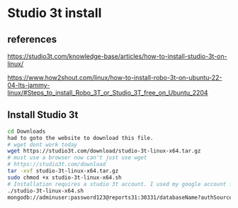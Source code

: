 # Studio 3t install

## references

<https://studio3t.com/knowledge-base/articles/how-to-install-studio-3t-on-linux/>

<https://www.how2shout.com/linux/how-to-install-robo-3t-on-ubuntu-22-04-lts-jammy-linux/#Steps_to_install_Robo_3T_or_Studio_3T_free_on_Ubuntu_2204>

## Install Studio 3t

```bash
cd Downloads
had to goto the website to download this file.
# wget dont work today
wget https://studio3t.com/download/studio-3t-linux-x64.tar.gz
# must use a browser now can't just use wget
# https://studio3t.com/download
tar -xvf studio-3t-linux-x64.tar.gz
sudo chmod +x studio-3t-linux-x64.sh
# Installation requires a studio 3t account. I used my google account for IAM.
./studio-3t-linux-x64.sh
mongodb://adminuser:password123@reports31:30331/databaseName?authSource=admin
